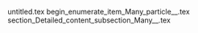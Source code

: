untitled.tex
begin_enumerate_item_Many_particle__.tex
section_Detailed_content_subsection_Many__.tex
